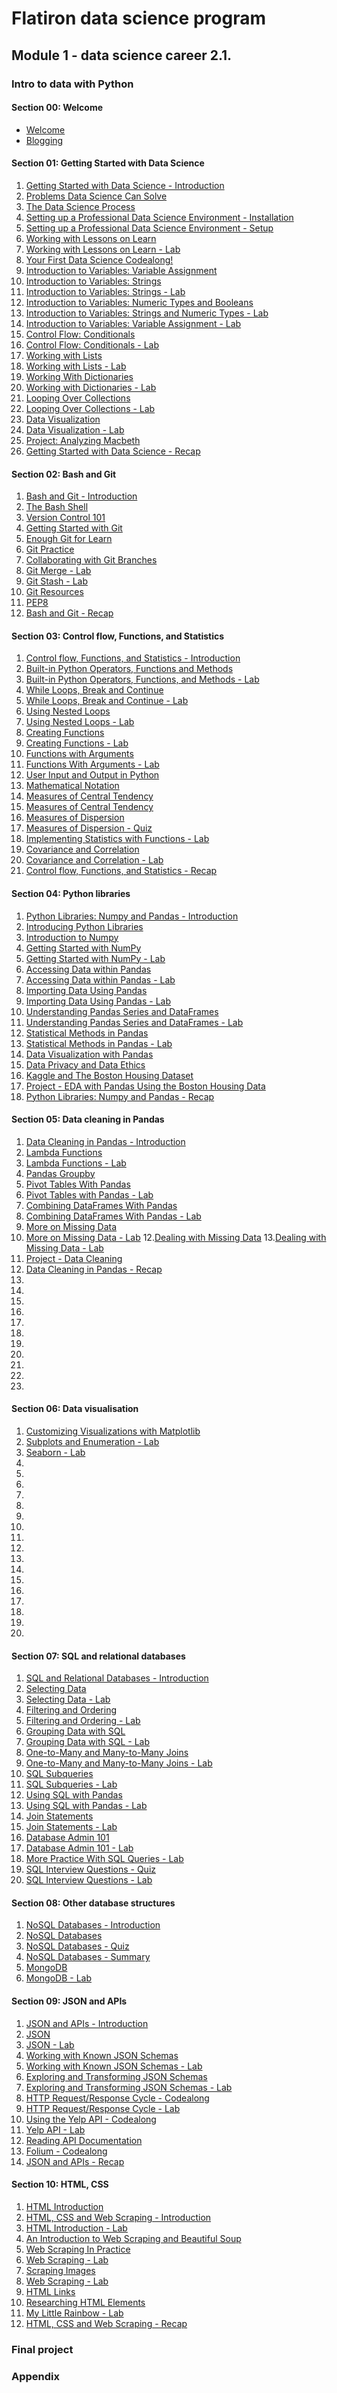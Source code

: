 # Flatiron data science program


## Module 1 - data science career 2.1.

### Intro to data with Python

#### Section 00: Welcome

- [Welcome](https://github.com/learn-co-curriculum/dsc-welcome-intro)
- [Blogging](https://github.com/learn-co-curriculum/dsc-welcome-blogging-v2-1)

#### Section 01: Getting Started with Data Science

1. [Getting Started with Data Science - Introduction](https://github.com/learn-co-students/dsc-introduction-section-intro-onl01-dtsc-ft-012120)
2. [Problems Data Science Can Solve](https://github.com/learn-co-students/dsc-problems-data-science-can-solve-onl01-dtsc-ft-012120)
3. [The Data Science Process](https://github.com/learn-co-students/dsc-the-data-science-process-onl01-dtsc-ft-012120)
4. [Setting up a Professional Data Science Environment - Installation](https://github.com/learn-co-students/dsc-data-science-env-installation-v2-1-onl01-dtsc-ft-012120)
5. [Setting up a Professional Data Science Environment - Setup](https://github.com/learn-co-students/dsc-data-science-env-setup-v2-1-onl01-dtsc-ft-012120)
6. [Working with Lessons on Learn](https://github.com/learn-co-students/dsc-learn-lessons-onl01-dtsc-ft-012120)
7. [Working with Lessons on Learn - Lab](https://github.com/learn-co-students/dsc-learn-lessons-lab-onl01-dtsc-ft-012120)
8. [Your First Data Science Codealong!](https://github.com/learn-co-students/dsc-first-codealong-onl01-dtsc-ft-012120)
9. [Introduction to Variables: Variable Assignment](https://github.com/learn-co-students/dsc-variable-assignment-intro-onl01-dtsc-ft-012120)
10. [Introduction to Variables: Strings](https://github.com/learn-co-students/dsc-strings-onl01-dtsc-ft-012120)
11. [Introduction to Variables: Strings - Lab](https://github.com/learn-co-students/dsc-strings-lab-onl01-dtsc-ft-012120)
12. [Introduction to Variables: Numeric Types and Booleans](https://github.com/learn-co-students/dsc-floats-ints-booleans-onl01-dtsc-ft-012120)
13. [Introduction to Variables: Strings and Numeric Types - Lab](https://github.com/learn-co-students/dsc-strings-floats-ints-lab-onl01-dtsc-ft-012120)
14. [Introduction to Variables: Variable Assignment - Lab](https://github.com/learn-co-students/dsc-variable-assignment-lab-onl01-dtsc-ft-012120)
15. [Control Flow: Conditionals](https://github.com/learn-co-students/dsc-conditionals-onl01-dtsc-ft-012120)
16. [Control Flow: Conditionals - Lab](https://github.com/learn-co-students/dsc-conditionals-lab-onl01-dtsc-ft-012120)
17. [Working with Lists](https://github.com/learn-co-students/dsc-lists-onl01-dtsc-ft-012120)
18. [Working with Lists - Lab](https://github.com/learn-co-students/dsc-lists-lab-onl01-dtsc-ft-012120)
19. [Working With Dictionaries](https://github.com/learn-co-students/dsc-dictionaries-onl01-dtsc-ft-012120)
20. [Working with Dictionaries - Lab](https://github.com/learn-co-students/dsc-dictionaries-lab-onl01-dtsc-ft-012120)
21. [Looping Over Collections](https://github.com/learn-co-students/dsc-looping-over-collections-onl01-dtsc-ft-012120)
22. [Looping Over Collections - Lab](https://github.com/learn-co-students/dsc-looping-over-collections-lab-onl01-dtsc-ft-012120)
23. [Data Visualization](https://github.com/learn-co-students/dsc-data-viz-onl01-dtsc-ft-012120)
24. [Data Visualization - Lab](https://github.com/learn-co-students/dsc-data-viz-lab-onl01-dtsc-ft-012120)
25. [Project: Analyzing Macbeth](https://github.com/learn-co-students/dsc-analyzing-macbeth-project-v2-1-onl01-dtsc-ft-012120)
26. [Getting Started with Data Science - Recap](https://github.com/learn-co-students/dsc-pandas-data-cleaning-recap-onl01-dtsc-ft-012120)


#### Section 02: Bash and Git

1. [Bash and Git - Introduction](https://github.com/learn-co-students/dsc-git-bash-collab-intro-onl01-dtsc-ft-012120)
2. [The Bash Shell](https://github.com/learn-co-students/dsc-bash-shell-onl01-dtsc-ft-012120)
3. [Version Control 101](https://github.com/learn-co-students/dsc-git-version-control-101-onl01-dtsc-ft-012120)
4. [Getting Started with Git](https://github.com/learn-co-students/dsc-git-intro-onl01-dtsc-ft-012120)
5. [Enough Git for Learn](https://github.com/learn-co-curriculum/dsc-git-intro-qz)
6. [Git Practice](https://github.com/learn-co-students/dsc-git-practice-onl01-dtsc-ft-012120)
7. [Collaborating with Git Branches](https://github.com/learn-co-students/dsc-git-branches-onl01-dtsc-ft-012120)
8. [Git Merge - Lab](https://github.com/learn-co-students/dsc-git-merge-lab-onl01-dtsc-ft-012120)
9. [Git Stash - Lab](https://github.com/learn-co-students/dsc-git-stash-lab-onl01-dtsc-ft-012120)
10. [Git Resources](https://github.com/learn-co-students/dsc-git-resources-onl01-dtsc-ft-012120)
11. [PEP8](https://github.com/learn-co-students/dsc-PEP8-onl01-dtsc-ft-012120)
12. [Bash and Git - Recap](https://github.com/learn-co-students/dsc-git-collab-recap-onl01-dtsc-ft-012120)


#### Section 03: Control flow, Functions, and Statistics

1. [Control flow, Functions, and Statistics - Introduction](https://github.com/learn-co-students/dsc-python-section-intro-onl01-dtsc-ft-012120)
2. [Built-in Python Operators, Functions and Methods](https://github.com/learn-co-students/dsc-python-operators-functions-and-methods-onl01-dtsc-ft-012120)
3. [Built-in Python Operators, Functions, and Methods - Lab](https://github.com/learn-co-students/dsc-python-operators-functions-and-methods-lab-onl01-dtsc-ft-012120)
4. [While Loops, Break and Continue](https://github.com/learn-co-students/dsc-while-loops-break-and-continue-onl01-dtsc-ft-012120)
5. [While Loops, Break and Continue - Lab](https://github.com/learn-co-students/dsc-while-loops-break-and-continue-lab-onl01-dtsc-ft-012120)
6. [Using Nested Loops](https://github.com/learn-co-students/dsc-using-nested-loops-onl01-dtsc-ft-012120)
7. [Using Nested Loops - Lab](https://github.com/learn-co-students/dsc-using-nested-loops-lab-onl01-dtsc-ft-012120)
8. [Creating Functions](https://github.com/learn-co-students/dsc-creating-functions-onl01-dtsc-ft-012120)
9. [Creating Functions - Lab](https://github.com/learn-co-students/dsc-creating-functions-lab-onl01-dtsc-ft-012120)
10. [Functions with Arguments](https://github.com/learn-co-students/dsc-functions-with-arguments-onl01-dtsc-ft-012120)
11. [Functions With Arguments - Lab](https://github.com/learn-co-students/dsc-functions-with-arguments-lab-onl01-dtsc-ft-012120)
12. [User Input and Output in Python](https://github.com/learn-co-students/dsc-user-input-and-output-in-python-onl01-dtsc-ft-012120)
13. [Mathematical Notation](https://github.com/learn-co-students/dsc-mathematical-notation-onl01-dtsc-ft-012120)
14. [Measures of Central Tendency](https://github.com/learn-co-students/dsc-measures-of-central-tendency-onl01-dtsc-ft-012120)
15. [Measures of Central Tendency](https://github.com/learn-co-curriculum/dsc-measures-of-central-tendency-quiz)
16. [Measures of Dispersion](https://github.com/learn-co-students/dsc-measures-of-dispersion-onl01-dtsc-ft-012120)
17. [Measures of Dispersion - Quiz](https://github.com/learn-co-curriculum/dsc-measures-of-dispersion-quiz)
18. [Implementing Statistics with Functions - Lab](https://github.com/learn-co-students/dsc-implementing-statistics-with-functions-lab-onl01-dtsc-ft-012120)
19. [Covariance and Correlation](https://github.com/learn-co-students/dsc-correlation-covariance-onl01-dtsc-ft-012120)
20. [Covariance and Correlation - Lab](https://github.com/learn-co-students/dsc-correlation-covariance-lab-onl01-dtsc-ft-012120)
21. [Control flow, Functions, and Statistics - Recap](https://github.com/learn-co-curriculum/dsc-python-section-recap)


#### Section 04: Python libraries

1. [Python Libraries: Numpy and Pandas - Introduction](https://github.com/learn-co-students/dsc-numpy-and-pandas-section-intro-onl01-dtsc-ft-012120)
2. [Introducing Python Libraries](https://github.com/learn-co-students/dsc-introducing-python-libraries-onl01-dtsc-ft-012120)
3. [Introduction to Numpy](https://github.com/learn-co-students/dsc-introduction-to-numpy-onl01-dtsc-ft-012120)
4. [Getting Started with NumPy](https://github.com/learn-co-students/dsc-getting-started-with-numpy-onl01-dtsc-ft-012120)
5. [Getting Started with NumPy - Lab](https://github.com/learn-co-students/dsc-getting-started-with-numpy-lab-onl01-dtsc-ft-012120)
6. [Accessing Data within Pandas](https://github.com/learn-co-students/dsc-accessing-data-with-pandas-onl01-dtsc-ft-012120)
7. [Accessing Data within Pandas - Lab](https://github.com/learn-co-students/dsc-accessing-data-with-pandas-lab-onl01-dtsc-ft-012120)
8. [Importing Data Using Pandas](https://github.com/learn-co-students/dsc-importing-data-using-pandas-onl01-dtsc-ft-012120)
9. [Importing Data Using Pandas - Lab](https://github.com/learn-co-students/dsc-importing-data-using-pandas-lab-onl01-dtsc-ft-012120)
10. [Understanding Pandas Series and DataFrames](https://github.com/learn-co-students/dsc-pandas-series-and-dataframes-onl01-dtsc-ft-012120)
11. [Understanding Pandas Series and DataFrames - Lab](https://github.com/learn-co-students/dsc-pandas-series-and-dataframes-lab-onl01-dtsc-ft-012120)
12. [Statistical Methods in Pandas](https://github.com/learn-co-students/dsc-statistical-methods-in-pandas-onl01-dtsc-ft-012120)
13. [Statistical Methods in Pandas - Lab](https://github.com/learn-co-students/dsc-statistical-methods-in-pandas-lab-onl01-dtsc-ft-012120)
14. [Data Visualization with Pandas](https://github.com/learn-co-students/dsc-data-visualization-with-pandas-onl01-dtsc-ft-012120)
15. [Data Privacy and Data Ethics](https://github.com/learn-co-students/dsc-data-ethics-onl01-dtsc-ft-012120)
16. [Kaggle and The Boston Housing Dataset](https://github.com/learn-co-students/dsc-kaggle-and-boston-housing-dataset-onl01-dtsc-ft-012120)
17. [Project - EDA with Pandas Using the Boston Housing Data](https://github.com/learn-co-students/dsc-project-eda-with-pandas-onl01-dtsc-ft-012120)
18. [Python Libraries: Numpy and Pandas - Recap](https://github.com/learn-co-curriculum/dsc-numpy-and-pandas-section-recap)


#### Section 05: Data cleaning in Pandas

1. [Data Cleaning in Pandas - Introduction](https://github.com/learn-co-students/dsc-introduction-pandas-etl-onl01-dtsc-ft-012120)
2. [Lambda Functions](https://github.com/learn-co-students/dsc-lambda-functions-onl01-dtsc-ft-012120)
3. [Lambda Functions - Lab](https://github.com/learn-co-students/dsc-lambda-functions-lab-onl01-dtsc-ft-012120)
5. [Pandas Groupby](https://github.com/learn-co-students/dsc-pandas-groupby-onl01-dtsc-ft-012120)
6. [Pivot Tables With Pandas](https://github.com/learn-co-students/dsc-pivot-tables-pandas-onl01-dtsc-ft-012120)
7. [Pivot Tables with Pandas - Lab](https://github.com/learn-co-students/dsc-pivot-tables-pandas-lab-onl01-dtsc-ft-012120)
8. [Combining DataFrames With Pandas](https://github.com/learn-co-students/dsc-combining-dataframes-pandas-onl01-dtsc-ft-012120)
9. [Combining DataFrames With Pandas - Lab](https://github.com/learn-co-students/dsc-combining-dataframes-pandas-lab-onl01-dtsc-ft-012120)
10. [More on Missing Data](https://github.com/learn-co-students/dsc-more-on-missing-data-onl01-dtsc-ft-012120)
11. [More on Missing Data - Lab](https://github.com/learn-co-students/dsc-more-on-missing-data-lab-onl01-dtsc-ft-012120)
12.[Dealing with Missing Data](https://github.com/learn-co-students/dsc-dealing-missing-data-onl01-dtsc-ft-012120)
13.[Dealing with Missing Data - Lab](https://github.com/learn-co-students/dsc-dealing-missing-data-lab-onl01-dtsc-ft-012120)
14. [Project - Data Cleaning](https://github.com/learn-co-students/dsc-data-cleaning-project-onl01-dtsc-ft-012120)
15. [Data Cleaning in Pandas - Recap](https://github.com/learn-co-students/dsc-summary-data-cleaning-pandas-onl01-dtsc-ft-012120)
16. []()
17. []()
18. []()
19. []()
20. []()
21. []()
22. []()
23. []()
24. []()
25. []()
26. []()

#### Section 06: Data visualisation

1. [Customizing Visualizations with Matplotlib](https://github.com/learn-co-students/dsc-more-practice-with-matplotlib-onl01-dtsc-ft-012120)
2. [Subplots and Enumeration - Lab](https://github.com/learn-co-students/dsc-subplots-and-enumeration-lab-onl01-dtsc-ft-012120)
3. [Seaborn - Lab](https://github.com/learn-co-students/dsc-seaborn-lab-onl01-dtsc-ft-012120)
4. []()
5. []()
6. []()
7. []()
8. []()
9. []()
10. []()
11. []()
12. []()
13. []()
14. []()
15. []()
16. []()
17. []()
18. []()
19. []()
20. []()

#### Section 07: SQL and relational databases

1.  [SQL and Relational Databases - Introduction](https://github.com/learn-co-students/dsc-sql-introduction-v2-1-onl01-dtsc-ft-012120)
2.  [Selecting Data](https://github.com/learn-co-students/dsc-selecting-data-onl01-dtsc-ft-012120)
3.  [Selecting Data - Lab](https://github.com/learn-co-students/dsc-selecting-data-lab-onl01-dtsc-ft-012120)
4.  [Filtering and Ordering](https://github.com/learn-co-students/dsc-filtering-and-ordering-onl01-dtsc-ft-012120)
5.  [Filtering and Ordering - Lab](https://github.com/learn-co-students/dsc-filtering-and-ordering-lab-onl01-dtsc-ft-012120)
6.  [Grouping Data with SQL](https://github.com/learn-co-students/dsc-grouping-data-with-sql-onl01-dtsc-ft-012120)
7.  [Grouping Data with SQL - Lab](https://github.com/learn-co-students/dsc-grouping-data-with-sql-lab-onl01-dtsc-ft-012120)
8.  [One-to-Many and Many-to-Many Joins](https://github.com/learn-co-students/dsc-one-to-many-and-many-to-many-joins-onl01-dtsc-ft-012120)
9.  [One-to-Many and Many-to-Many Joins - Lab](https://github.com/learn-co-students/dsc-one-to-many-and-many-to-many-joins-lab-onl01-dtsc-ft-012120)
10.  [SQL Subqueries](https://github.com/learn-co-students/dsc-sql-subqueries-onl01-dtsc-ft-012120)
11. [SQL Subqueries - Lab](https://github.com/learn-co-students/dsc-sql-subqueries-lab-onl01-dtsc-ft-012120)
12. [Using SQL with Pandas](https://github.com/learn-co-students/dsc-using-sql-with-pandas-onl01-dtsc-ft-012120)
13. [Using SQL with Pandas - Lab](https://github.com/learn-co-students/dsc-using-sql-with-pandas-lab-onl01-dtsc-ft-012120)
14. [Join Statements](https://github.com/learn-co-students/dsc-join-statements-onl01-dtsc-ft-012120)
15. [Join Statements - Lab](https://github.com/learn-co-students/dsc-join-statements-lab-onl01-dtsc-ft-012120)
16. [Database Admin 101](https://github.com/learn-co-students/dsc-database-admin-101-onl01-dtsc-ft-012120)
17. [Database Admin 101 - Lab](https://github.com/learn-co-students/dsc-database-admin-101-lab-onl01-dtsc-ft-012120)
18. [More Practice With SQL Queries - Lab](https://github.com/learn-co-students/dsc-more-practice-with-sql-queries-lab-onl01-dtsc-ft-012120)
19. [SQL Interview Questions - Quiz](https://github.com/learn-co-students/dsc-sql-interview-questions-quiz-onl01-dtsc-ft-012120)
20. [SQL Interview Questions - Lab](https://github.com/learn-co-students/dsc-sql-interview-questions-lab-onl01-dtsc-ft-012120)


#### Section 08: Other database structures

1. [NoSQL Databases - Introduction](https://github.com/learn-co-students/dsc-nosql-databases-section-intro-onl01-dtsc-ft-012120)
2. [NoSQL Databases](https://github.com/learn-co-students/dsc-nosql-databases-onl01-dtsc-ft-012120)
3. [NoSQL Databases - Quiz](https://github.com/learn-co-students/dsc-nosql-databases-quiz-onl01-dtsc-ft-012120)
4. [NoSQL Databases - Summary](https://github.com/learn-co-students/dsc-nosql-databases-section-recap-v2-1-onl01-dtsc-ft-012120)
5. [MongoDB](https://github.com/learn-co-students/dsc-mongodb-onl01-dtsc-ft-012120)
6. [MongoDB - Lab](https://github.com/learn-co-students/dsc-mongodb-lab-onl01-dtsc-ft-012120)

#### Section 09: JSON and APIs

1. [JSON and APIs - Introduction](https://github.com/orgs/learn-co-students/repositories?q=onl01-dtsc-ft-012120+json&type=all&language=&sort=)
2. [JSON](https://github.com/learn-co-students/dsc-json-v2-1-onl01-dtsc-ft-012120)
3. [JSON - Lab](https://github.com/learn-co-students/dsc-json-lab-v2-1-onl01-dtsc-ft-012120)
4. [Working with Known JSON Schemas](https://github.com/learn-co-students/dsc-working-with-known-json-schemas-onl01-dtsc-ft-012120)
5. [Working with Known JSON Schemas - Lab](https://github.com/learn-co-students/dsc-working-with-known-json-schemas-lab-onl01-dtsc-ft-012120)
6. [Exploring and Transforming JSON Schemas](https://github.com/learn-co-students/dsc-exploring-and-transforming-json-schemas-onl01-dtsc-ft-012120)
7. [Exploring and Transforming JSON Schemas - Lab](https://github.com/learn-co-students/dsc-exploring-and-transforming-json-schemas-lab-onl01-dtsc-ft-012120)
8. [HTTP Request/Response Cycle - Codealong](https://github.com/learn-co-students/dsc-http-request-response-codealong-onl01-dtsc-ft-012120)
9. [HTTP Request/Response Cycle - Lab](https://github.com/learn-co-students/dsc-http-request-response-lab-onl01-dtsc-ft-012120)
10. [Using the Yelp API - Codealong](https://github.com/learn-co-students/dsc-using-yelp-api-codealong-onl01-dtsc-ft-012120)
11. [Yelp API - Lab](https://github.com/learn-co-students/dsc-yelp-api-lab-onl01-dtsc-ft-012120)
13. [Reading API Documentation](https://github.com/learn-co-students/dsc-reading-api-documentation-onl01-dtsc-ft-012120)
14. [Folium - Codealong](https://github.com/learn-co-students/dsc-folium-codealong-onl01-dtsc-ft-012120)
16. [JSON and APIs - Recap](https://github.com/learn-co-students/dsc-json-apis-recap-v2-1-onl01-dtsc-ft-012120)

#### Section 10: HTML, CSS

1. [HTML Introduction](https://github.com/learn-co-students/dsc-html-introduction-onl01-dtsc-ft-012120)
2. [HTML, CSS and Web Scraping - Introduction](https://github.com/learn-co-students/dsc-html-css-scraping-intro-onl01-dtsc-ft-012120)
3. [HTML Introduction - Lab](https://github.com/learn-co-students/dsc-html-introduction-lab-onl01-dtsc-ft-012120)
4. [An Introduction to Web Scraping and Beautiful Soup](https://github.com/learn-co-students/dsc-web-scraping-with-beautiful-soup-onl01-dtsc-ft-012120)
6. [Web Scraping In Practice](https://github.com/learn-co-students/dsc-web-scraping-in-practice-onl01-dtsc-ft-012120)
7. [Web Scraping - Lab](https://github.com/learn-co-students/dsc-web-scraping-lab-onl01-dtsc-ft-012120)
8. [Scraping Images](https://github.com/learn-co-students/dsc-scraping-images-onl01-dtsc-ft-012120)
9. [Web Scraping - Lab](https://github.com/learn-co-students/dsc-web-scraping-lab-onl01-dtsc-ft-012120)
10. [HTML Links](https://github.com/learn-co-students/html-links-lab-onl01-dtsc-ft-012120)
11. [Researching HTML Elements](https://github.com/learn-co-students/dsc-researching-html-elements-onl01-dtsc-ft-012120)
12. [My Little Rainbow - Lab](https://github.com/learn-co-curriculum/dsc-my-little-rainbow-lab#making-a-rainbow)
13. [HTML, CSS and Web Scraping - Recap](https://github.com/learn-co-students/dsc-html-css-scraping-recap-onl01-dtsc-ft-012120)


### Final project

### Appendix
